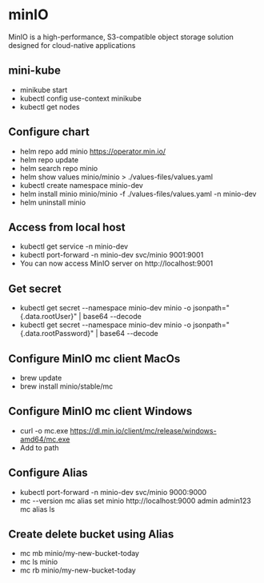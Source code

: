 # minIO
MinIO is a high-performance, S3-compatible object storage solution designed for cloud-native applications

## mini-kube ##
- minikube start
- kubectl config use-context minikube
- kubectl get nodes

## Configure chart ##
- helm repo add minio https://operator.min.io/
- helm repo update
- helm search repo minio
- helm show values minio/minio > ./values-files/values.yaml
- kubectl create namespace minio-dev
- helm install minio minio/minio -f ./values-files/values.yaml -n minio-dev
- helm uninstall minio

## Access from local host ##
- kubectl get service -n minio-dev
- kubectl port-forward -n minio-dev svc/minio 9001:9001
- You can now access MinIO server on http://localhost:9001

## Get secret ##
- kubectl get secret --namespace minio-dev minio -o jsonpath="{.data.rootUser}" | base64 --decode
- kubectl get secret --namespace minio-dev minio -o jsonpath="{.data.rootPassword}" | base64 --decode

## Configure MinIO mc client MacOs ##
- brew update
- brew install minio/stable/mc

## Configure MinIO mc client Windows ##
- curl -o mc.exe https://dl.min.io/client/mc/release/windows-amd64/mc.exe
- Add to path

## Configure Alias ##
- kubectl port-forward -n minio-dev svc/minio 9000:9000
- mc --version
  mc alias set minio http://localhost:9000 admin admin123
  mc alias ls

## Create delete bucket using Alias ##
- mc mb minio/my-new-bucket-today
- mc ls minio
- mc rb minio/my-new-bucket-today
